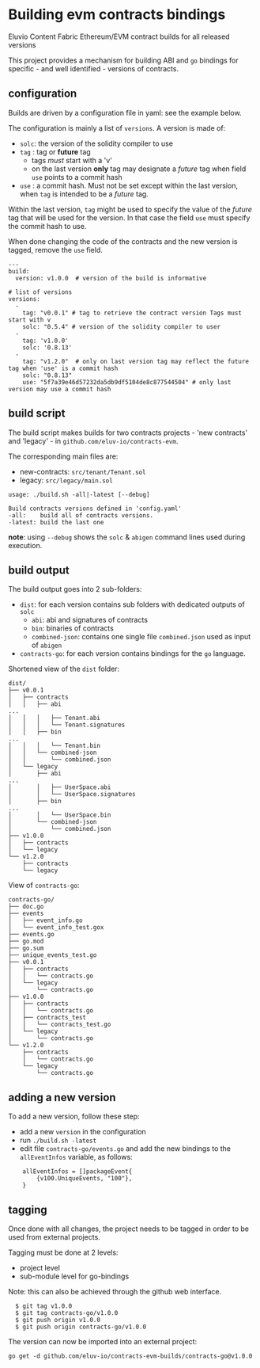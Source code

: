 # Building evm contracts bindings

Eluvio Content Fabric Ethereum/EVM contract builds for all released versions

This project provides a mechanism for building ABI and `go` bindings for specific - and well identified - versions
of contracts.

## configuration

Builds are driven by a configuration file in yaml: see the example below.

The configuration is mainly a list of `versions`. A version is made of:

* `solc`: the version of the solidity compiler to use
* `tag` : tag or **future** tag
    * tags *must* start with a 'v'
    * on the last version **only** tag may designate a _future_ tag when field `use` points to a commit hash
* `use` : a commit hash. Must not be set except within the last version, when `tag` is intended to be a _future_ tag.

Within the last version, `tag` might be used to specify the value of the _future_ tag that will be used for the version.
In that case the field `use` must specify the commit hash to use.

When done changing the code of the contracts and the new version is tagged, remove the `use` field.

```
---
build:
  version: v1.0.0  # version of the build is informative

# list of versions
versions:
  -
    tag: "v0.0.1" # tag to retrieve the contract version Tags must start with v
    solc: "0.5.4" # version of the solidity compiler to user
  -
    tag: 'v1.0.0'
    solc: '0.8.13'
  -
    tag: "v1.2.0"  # only on last version tag may reflect the future tag when 'use' is a commit hash 
    solc: "0.8.13"
    use: "5f7a39e46d57232da5db9df5104de8c877544504" # only last version may use a commit hash
```

## build script

The build script makes builds for two contracts projects - 'new contracts' and 'legacy' - in `github.com/eluv-io/contracts-evm`.

The corresponding main files are:

* new-contracts: `src/tenant/Tenant.sol`
* legacy: `src/legacy/main.sol`

```
usage: ./build.sh -all|-latest [--debug]

Build contracts versions defined in 'config.yaml'
-all:    build all of contracts versions.
-latest: build the last one
```

**note**: using `--debug` shows the `solc` & `abigen` command lines used during execution.

## build output

The build output goes into 2 sub-folders:

* `dist`: for each version contains sub folders with dedicated outputs of `solc`
    * `abi`: abi and signatures of contracts
    * `bin`: binaries of contracts
    * `combined-json`: contains one single file `combined.json` used as input of `abigen`
* `contracts-go`: for each version contains bindings for the `go` language.

Shortened view of the `dist` folder:

```
dist/
├── v0.0.1
│   ├── contracts
│   │   ├── abi
...
│   │   │   ├── Tenant.abi
│   │   │   └── Tenant.signatures
│   │   ├── bin
...
│   │   │   └── Tenant.bin
│   │   └── combined-json
│   │       └── combined.json
│   └── legacy
│       ├── abi
...
│       │   ├── UserSpace.abi
│       │   └── UserSpace.signatures
│       ├── bin
...
│       │   └── UserSpace.bin
│       └── combined-json
│           └── combined.json
├── v1.0.0
│   ├── contracts
│   └── legacy
└── v1.2.0
    ├── contracts
    └── legacy
```

View of `contracts-go`:

```
contracts-go/
├── doc.go
├── events
│   ├── event_info.go
│   └── event_info_test.gox
├── events.go
├── go.mod
├── go.sum
├── unique_events_test.go
├── v0.0.1
│   ├── contracts
│   │   └── contracts.go
│   └── legacy
│       └── contracts.go
├── v1.0.0
│   ├── contracts
│   │   └── contracts.go
│   ├── contracts_test
│   │   └── contracts_test.go
│   └── legacy
│       └── contracts.go
└── v1.2.0
    ├── contracts
    │   └── contracts.go
    └── legacy
        └── contracts.go
```

## adding a new version

To add a new version, follow these step:

* add a new `version` in the configuration
* run `./build.sh -latest`
* edit file `contracts-go/events.go` and add the new bindings to the `allEventInfos` variable, as follows:

```
	allEventInfos = []packageEvent{
		{v100.UniqueEvents, "100"},
	}
```

## tagging

Once done with all changes, the project needs to be tagged in order to be used from external projects.

Tagging must be done at 2 levels:

* project level
* sub-module level for go-bindings

Note: this can also be achieved through the github web interface.

```
  $ git tag v1.0.0
  $ git tag contracts-go/v1.0.0
  $ git push origin v1.0.0
  $ git push origin contracts-go/v1.0.0
```

The version can now be imported into an external project:

```
go get -d github.com/eluv-io/contracts-evm-builds/contracts-go@v1.0.0
```
